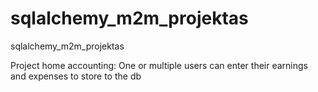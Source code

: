 # sqlalchemy_m2m_projektas
sqlalchemy_m2m_projektas

Project home accounting: One or multiple users can enter their earnings and expenses
 to store to the db